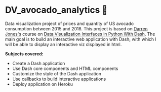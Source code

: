 # DV_avocado_analytics 🥑
Data visualization project of prices and quantity of US avocado consumption between 2015 and 2018. This project is based on [Darren Jones's](https://realpython.com/team/djones/) 
course on [Data Visualization Interfaces in Python With Dash](https://realpython.com/courses/data-viz-with-dash/).
The main goal is to build an interactive web application with Dash, with which I will be able to display an interactive viz displayed in html.

**Subjects covered:**
- Create a Dash application
- Use Dash core components and HTML components
- Customize the style of the Dash application
- Use callbacks to build interactive applications
- Deploy application on Heroku

